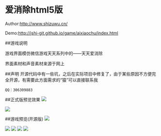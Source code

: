 爱消除html5版
=======================

Author:<a href="_blank" href="http://www.shizuwu.cn/">http://www.shizuwu.cn/</a>

Demo:<a href="_blank" href="http://jshi-git.github.io/game/aixiaochu/index.html">http://jshi-git.github.io/game/aixiaochu/index.html</a>

##游戏说明

游戏界面模仿微信游戏天天系列中的——天天爱消除

界面素材和声音素材来源于网上

##声明
开源代码中有一些坑，之后在实际项目中修复了，由于某些原因不方便完全开源，有需要此方面需求的“猿”可以直接联系我
```
QQ：306309883
```

##正式版预览效果
<img src="https://raw.githubusercontent.com/jShi-git/aixiaochu/master/screenshot/1.png"/>

<img src="https://raw.githubusercontent.com/jShi-git/aixiaochu/master/screenshot/2.png"/>

##游戏预览(开源版)
<img src="https://raw.githubusercontent.com/jShi-git/aixiaochu/master/screenshot/loading.png"/>

<img src="https://raw.githubusercontent.com/jShi-git/aixiaochu/master/screenshot/游戏中.png"/>

<img src="https://raw.githubusercontent.com/jShi-git/aixiaochu/master/screenshot/排行榜.png"/>

<img src="https://raw.githubusercontent.com/jShi-git/aixiaochu/master/screenshot/个人主页.png"/>

<img src="https://raw.githubusercontent.com/jShi-git/aixiaochu/master/screenshot/end.png"/>